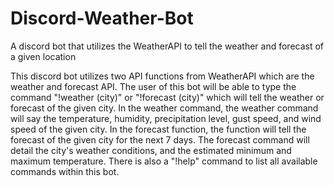 # Discord-Weather-Bot
A discord bot that utilizes the WeatherAPI to tell the weather and forecast of a given location

This discord bot utilizes two API functions from WeatherAPI which are the weather and forecast API. The user of this bot will be able to type the 
command "!weather (city)" or "!forecast (city)" which will tell the weather or forecast of the given city. In the weather command, the weather command 
will say the temperature, humidity, precipitation level, gust speed, and wind speed of the given city. In the forecast function, the function will tell 
the forecast of the given city for the next 7 days. The forecast command will detail the city's weather conditions, and the estimated minimum and maximum 
temperature. There is also a "!help" command to list all available commands within this bot.
